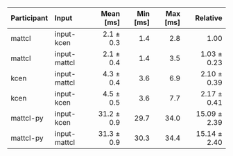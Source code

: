 | Participant | Input | Mean [ms] | Min [ms] | Max [ms] | Relative |
|:---|:---|---:|---:|---:|---:|
| mattcl | input-kcen | 2.1 ± 0.3 | 1.4 | 2.8 | 1.00 |
| mattcl | input-mattcl | 2.1 ± 0.4 | 1.4 | 3.5 | 1.03 ± 0.23 |
| kcen | input-mattcl | 4.3 ± 0.4 | 3.6 | 6.9 | 2.10 ± 0.39 |
| kcen | input-kcen | 4.5 ± 0.5 | 3.6 | 7.7 | 2.17 ± 0.41 |
| mattcl-py | input-kcen | 31.2 ± 0.9 | 29.7 | 34.0 | 15.09 ± 2.39 |
| mattcl-py | input-mattcl | 31.3 ± 0.9 | 30.3 | 34.4 | 15.14 ± 2.40 |
